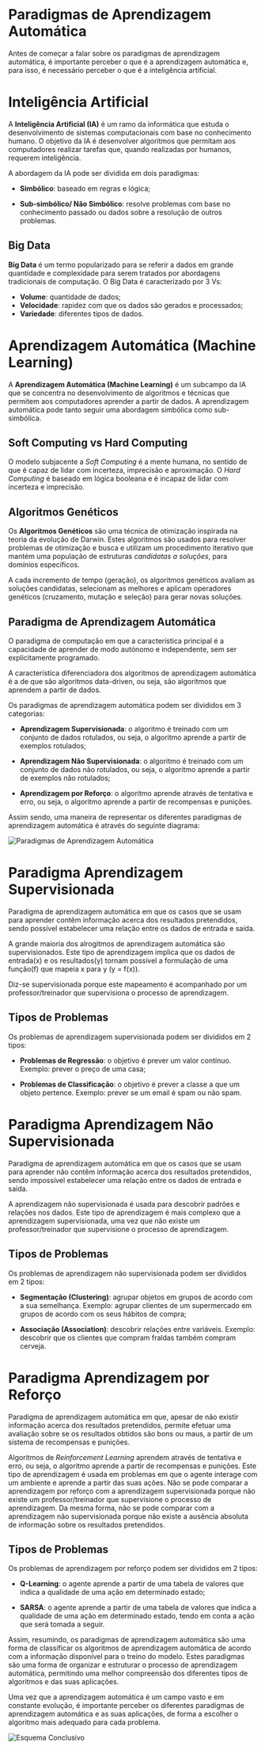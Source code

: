 # Paradigmas de Aprendizagem Automática

Antes de começar a falar sobre os paradigmas de aprendizagem automática, é importante perceber o que é a aprendizagem automática e, para isso, é necessário perceber o que é a inteligência artificial.

# Inteligência Artificial

A **Inteligência Artificial (IA)** é um ramo da informática que estuda o desenvolvimento de sistemas computacionais com base no conhecimento humano. O objetivo da IA é desenvolver algoritmos que permitam aos computadores realizar tarefas que, quando realizadas por humanos, requerem inteligência.

A abordagem da IA pode ser dividida em dois paradigmas:

- **Simbólico**: baseado em regras e lógica;

- **Sub-simbólico/ Não Simbólico**: resolve problemas com base no conhecimento passado ou dados sobre a resolução de outros problemas.

## Big Data

**Big Data** é um termo popularizado para se referir a dados em grande quantidade e complexidade para serem tratados por abordagens tradicionais de computação. O Big Data é caracterizado por 3 Vs:

- **Volume**: quantidade de dados;
- **Velocidade**: rapidez com que os dados são gerados e processados;
- **Variedade**: diferentes tipos de dados.

# Aprendizagem Automática (Machine Learning)

A **Aprendizagem Automática (Machine Learning)** é um subcampo da IA que se concentra no desenvolvimento de algoritmos e técnicas que permitem aos computadores aprender a partir de dados. A aprendizagem automática pode tanto seguir uma abordagem simbólica como sub-simbólica.

## Soft Computing vs Hard Computing

O modelo subjacente a _Soft Computing_ é a mente humana, no sentido de que é capaz de lidar com incerteza, imprecisão e aproximação. O _Hard Computing_ é baseado em lógica booleana e é incapaz de lidar com incerteza e imprecisão.

## Algoritmos Genéticos

Os **Algoritmos Genéticos** são uma técnica de otimização inspirada na teoria da evolução de Darwin. Estes algoritmos são usados para resolver problemas de otimização e busca e utilizam um procedimento iterativo que mantém uma população de estruturas _candidatas a soluções_, para domínios específicos.

A cada incremento de tempo (geração), os algoritmos genéticos avaliam as soluções candidatas, selecionam as melhores e aplicam operadores genéticos (cruzamento, mutação e seleção) para gerar novas soluções.

## Paradigma de Aprendizagem Automática

O paradigma de computação em que a característica principal é a capacidade de aprender de modo autónomo e independente, sem ser explicitamente programado.

A característica diferenciadora dos algoritmos de aprendizagem automática é a de que são algoritmos data-driven, ou seja, são algoritmos que aprendem a partir de dados.

Os paradigmas de aprendizagem automática podem ser divididos em 3 categorias:

- **Aprendizagem Supervisionada**: o algoritmo é treinado com um conjunto de dados rotulados, ou seja, o algoritmo aprende a partir de exemplos rotulados;

- **Aprendizagem Não Supervisionada**: o algoritmo é treinado com um conjunto de dados não rotulados, ou seja, o algoritmo aprende a partir de exemplos não rotulados;

- **Aprendizagem por Reforço**: o algoritmo aprende através de tentativa e erro, ou seja, o algoritmo aprende a partir de recompensas e punições.

Assim sendo, uma maneira de representar os diferentes paradigmas de aprendizagem automática é através do seguinte diagrama:

![Paradigmas de Aprendizagem Automática](../Images/paradigmas.png)

# Paradigma Aprendizagem Supervisionada

Paradigma de aprendizagem automática em que os casos que se usam para aprender contêm informação acerca dos resultados pretendidos, sendo possível estabelecer uma relação entre os dados de entrada e saída.

A grande maioria dos alrogitmos de aprendizagem automática são supervisionados. Este tipo de aprendizagem implica que os dados de entrada(x) e os resultados(y) tornam possível a formulação de uma função(f) que mapeia x para y (y = f(x)).

Diz-se supervisionada porque este mapeamento é acompanhado por um professor/treinador que supervisiona o processo de aprendizagem.

## Tipos de Problemas

Os problemas de aprendizagem supervisionada podem ser divididos em 2 tipos:

- **Problemas de Regressão**: o objetivo é prever um valor contínuo. Exemplo: prever o preço de uma casa;

- **Problemas de Classificação**: o objetivo é prever a classe a que um objeto pertence. Exemplo: prever se um email é spam ou não spam.

# Paradigma Aprendizagem Não Supervisionada

Paradigma de aprendizagem automática em que os casos que se usam para aprender não contêm informação acerca dos resultados pretendidos, sendo impossível estabelecer uma relação entre os dados de entrada e saída.

A aprendizagem não supervisionada é usada para descobrir padrões e relações nos dados. Este tipo de aprendizagem é mais complexo que a aprendizagem supervisionada, uma vez que não existe um professor/treinador que supervisione o processo de aprendizagem.

## Tipos de Problemas

Os problemas de aprendizagem não supervisionada podem ser divididos em 2 tipos:

- **Segmentação (Clustering)**: agrupar objetos em grupos de acordo com a sua semelhança. Exemplo: agrupar clientes de um supermercado em grupos de acordo com os seus hábitos de compra;

- **Associação (Association)**: descobrir relações entre variáveis. Exemplo: descobrir que os clientes que compram fraldas também compram cerveja.

# Paradigma Aprendizagem por Reforço

Paradigma de aprendizagem automática em que, apesar de não existir informação acerca dos resultados pretendidos, permite efetuar uma avaliação sobre se os resultados obtidos são bons ou maus, a partir de um sistema de recompensas e punições.

Algoritmos de _Reinforcement Learning_ aprendem através de tentativa e erro, ou seja, o algoritmo aprende a partir de recompensas e punições. Este tipo de aprendizagem é usada em problemas em que o agente interage com um ambiente e aprende a partir das suas ações. Não se pode comparar a aprendizagem por reforço com a aprendizagem supervisionada porque não existe um professor/treinador que supervisione o processo de aprendizagem. Da mesma forma, não se pode comparar com a aprendizagem não supervisionada porque não existe a ausência absoluta de informação sobre os resultados pretendidos.

## Tipos de Problemas

Os problemas de aprendizagem por reforço podem ser divididos em 2 tipos:

- **Q-Learning**: o agente aprende a partir de uma tabela de valores que indica a qualidade de uma ação em determinado estado;

- **SARSA**: o agente aprende a partir de uma tabela de valores que indica a qualidade de uma ação em determinado estado, tendo em conta a ação que será tomada a seguir.


Assim, resumindo, os paradigmas de aprendizagem automática são uma forma de classificar os algoritmos de aprendizagem automática de acordo com a informação disponível para o treino do modelo. Estes paradigmas são uma forma de organizar e estruturar o processo de aprendizagem automática, permitindo uma melhor compreensão dos diferentes tipos de algoritmos e das suas aplicações.

Uma vez que a aprendizagem automática é um campo vasto e em constante evolução, é importante perceber os diferentes paradigmas de aprendizagem automática e as suas aplicações, de forma a escolher o algoritmo mais adequado para cada problema.

![Esquema Conclusivo](../Images/conclusaoParadigmas.png)